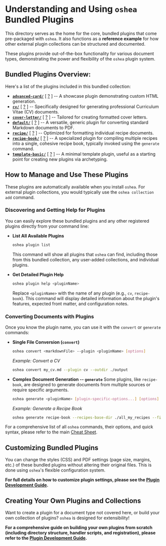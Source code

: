 # Understanding and Using `oshea` Bundled Plugins

This directory serves as the home for the core, bundled plugins that come pre-packaged with `oshea`. It also functions as a **reference example** for how other external plugin collections can be structured and documented.

These plugins provide out-of-the-box functionality for various document types, demonstrating the power and flexibility of the `oshea` plugin system.

## Bundled Plugins Overview:

Here's a list of the plugins included in this bundled collection:

* [**`advanced-card/`**](advanced-card/) [ [?](advanced-card/README.md) ]
  -- A showcase plugin demonstrating custom HTML generation.
* [**`cv/`**](cv/) [ [?](cv/README.md) ]
  -- Specifically designed for generating professional Curriculum Vitae (CV) documents.
* [**`cover-letter/`**](cover-letter/) [ [?](cover-letter/README.md) ]
  -- Tailored for creating formatted cover letters.
* [**`default/`**](default/) [ [?](default/README.md) ]
  -- A versatile, generic plugin for converting standard Markdown documents to PDF.
* [**`recipe/`**](recipe/) [ [?](recipe/README.md) ]
  -- Optimized for formatting individual recipe documents.
* [**`recipe-book/`**](recipe-book/) [ [?](recipe-book/README.md) ]
  -- A specialized plugin for compiling multiple recipes into a single, cohesive recipe book, typically invoked using the `generate` command.
* [**`template-basic/`**](template-basic/) [ [?](template-basic/README.md) ]
  -- A minimal template plugin, useful as a starting point for creating new plugins via archetyping.

## How to Manage and Use These Plugins

These plugins are automatically available when you install `oshea`. For external plugin collections, you would typically use the `oshea collection add` command.

### Discovering and Getting Help for Plugins

You can easily explore these bundled plugins and any other registered plugins directly from your command line:

* **List All Available Plugins**

   ```bash
   oshea plugin list
   ```

   This command will show all plugins that `oshea` can find, including those from this bundled collection, any user-added collections, and individual plugins.

* **Get Detailed Plugin Help**

   ```bash
   oshea plugin help <pluginName>
   ```

   Replace `<pluginName>` with the name of any plugin (e.g., `cv`, `recipe-book`). This command will display detailed information about the plugin's features, expected front matter, and configuration notes.

### Converting Documents with Plugins

Once you know the plugin name, you can use it with the `convert` or `generate` commands:

* **Single File Conversion (`convert`)**

   ```bash
   oshea convert <markdownFile> --plugin <pluginName> [options]
   ```

   *Example: Convert a CV*

   ```bash
   oshea convert my_cv.md --plugin cv --outdir ./output
   ```

* **Complex Document Generation -- `generate`**
   Some plugins, like `recipe-book`, are designed to generate documents from multiple sources or require specific arguments.

   ```bash
   oshea generate <pluginName> [plugin-specific-options...] [options]
   ```

   *Example: Generate a Recipe Book*

   ```bash
   oshea generate recipe-book --recipes-base-dir ./all_my_recipes --filename "MyCookbook.pdf"
   ```

For a comprehensive list of all `oshea` commands, their options, and quick syntax, please refer to the main [Cheat Sheet](../docs/refs/cheat-sheet.md).

## Customizing Bundled Plugins

You can change the styles (CSS) and PDF settings (page size, margins, etc.) of these bundled plugins without altering their original files. This is done using `oshea`'s flexible configuration system.

**For full details on how to customize plugin settings, please see the [Plugin Development Guide](../docs/guides/plugin-development.md).**

## Creating Your Own Plugins and Collections

Want to create a plugin for a document type not covered here, or build your own collection of plugins? `oshea` is designed for extensibility!

**For a comprehensive guide on building your own plugins from scratch (including directory structure, handler scripts, and registration), please refer to the [Plugin Development Guide](../docs/guides/plugin-development.md).**



<!-- uncategorized-start -->
<!-- uncategorized-end -->


